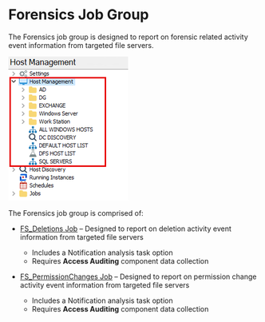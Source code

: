 # Forensics Job Group

The Forensics job group is designed to report on forensic related activity event information from targeted file servers.

![Forensics Job Group in the Jobs Tree](/static/img/product_docs/accessanalyzer/accessanalyzer/enterpriseauditor/admin/hostmanagement/jobstree.png)

The Forensics job group is comprised of:

- [FS\_Deletions Job](/docs/product_docs/accessanalyzer/accessanalyzer/enterpriseauditor/solutions/filesystem/activity/forensics/fs_deletions.md) – Designed to report on deletion activity event information from targeted file servers

  - Includes a Notification analysis task option
  - Requires __Access Auditing__ component data collection
- [FS\_PermissionChanges Job](/docs/product_docs/accessanalyzer/accessanalyzer/enterpriseauditor/solutions/filesystem/activity/forensics/fs_permissionchanges.md) – Designed to report on permission change activity event information from targeted file servers

  - Includes a Notification analysis task option
  - Requires __Access Auditing__ component data collection
